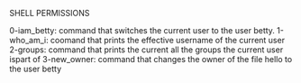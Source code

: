 SHELL PERMISSIONS

0-iam_betty: command that switches the current user to the user betty.
1-who_am_i: coomand that prints the effective username of the current user
2-groups: command that prints the current all the groups the current user ispart of
3-new_owner: command that changes the owner of the file hello to the user betty